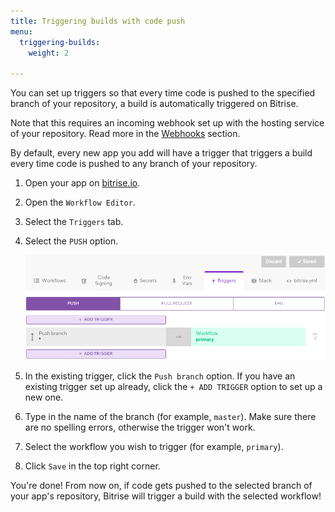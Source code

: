 ```yaml
---
title: Triggering builds with code push
menu:
  triggering-builds:
    weight: 2

---
```

You can set up triggers so that every time code is pushed to the specified branch of your repository, a build is automatically triggered on Bitrise.

Note that this requires an incoming webhook set up with the hosting service of your repository. Read more in the [Webhooks](/webhooks/index) section.

By default, every new app you add will have a trigger that triggers a build every time code is pushed to any branch of your repository.

1. Open your app on [bitrise.io](https://www.bitrise.io).
2. Open the `Workflow Editor`.
3. Select the `Triggers` tab.
4. Select the `PUSH` option.

   ![](/img/trigger.png)
5. In the existing trigger, click the `Push branch` option.
   If you have an existing trigger set up already, click the `+ ADD TRIGGER` option to set up a new one.
6. Type in the name of the branch (for example, `master`). Make sure there are no spelling errors, otherwise the trigger won't work.
7. Select the workflow you wish to trigger (for example, `primary`).
8. Click `Save` in the top right corner.

You're done! From now on, if code gets pushed to the selected branch of your app's repository, Bitrise will trigger a build with the selected workflow!